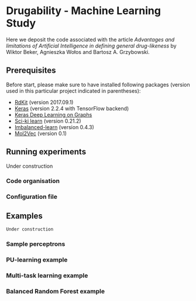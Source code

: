 # Drugability - Machine Learning Study

Here we deposit the code associated with the article *Advantages and limitations of Artificial Intelligence in defining general drug-likeness*
by Wiktor Beker, Agnieszka Wołos and Bartosz A. Grzybowski.

## Prerequisites

Before start, please make sure to have installed following packages (version used in this particular project indicated in parentheses):

* [RdKit](http://www.rdkit.org/) (version  2017.09.1)
* [Keras](https://keras.io/) (version 2.2.4 with TensorFlow backend)
* [Keras Deep Learning on Graphs](https://vermamachinelearning.github.io/keras-deep-graph-learning/)
* [Sci-ki learn](https://scikit-learn.org) (version 0.21.2)
* [Imbalanced-learn](https://imbalanced-learn.org) (version 0.4.3)
* [Mol2Vec](https://mol2vec.readthedocs.io) (version 0.1)

## Running experiments
Under construction

### Code organisation

### Configuration file

## Examples
```
Under construction
```
### Sample perceptrons
### PU-learning example
### Multi-task learning example
### Balanced Random Forest example 

